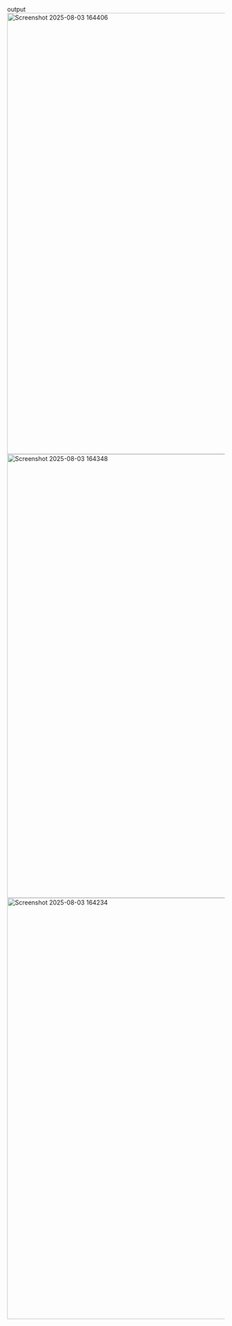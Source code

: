 output
<img width="1919" height="1020" alt="Screenshot 2025-08-03 164406" src="https://github.com/user-attachments/assets/f774511e-b595-4fc4-824f-4c83fce91a17" />
<img width="1919" height="1026" alt="Screenshot 2025-08-03 164348" src="https://github.com/user-attachments/assets/ed5eb06e-5581-4bbe-b409-44e38019d79d" />
<img width="1919" height="974" alt="Screenshot 2025-08-03 164234" src="https://github.com/user-attachments/assets/4b0bba66-862b-4f4b-a265-f6e718523891" />
